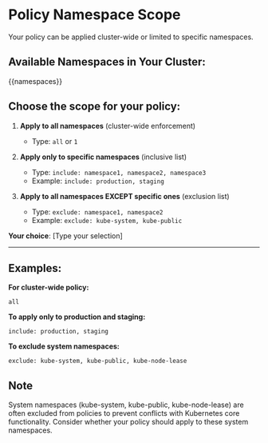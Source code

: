 # Policy Namespace Scope

Your policy can be applied cluster-wide or limited to specific namespaces.

## Available Namespaces in Your Cluster:
{{namespaces}}

## Choose the scope for your policy:

1. **Apply to all namespaces** (cluster-wide enforcement)
   - Type: `all` or `1`

2. **Apply only to specific namespaces** (inclusive list)
   - Type: `include: namespace1, namespace2, namespace3`
   - Example: `include: production, staging`

3. **Apply to all namespaces EXCEPT specific ones** (exclusion list)
   - Type: `exclude: namespace1, namespace2`
   - Example: `exclude: kube-system, kube-public`

**Your choice**: [Type your selection]

---

## Examples:

**For cluster-wide policy:**
```
all
```

**To apply only to production and staging:**
```
include: production, staging
```

**To exclude system namespaces:**
```
exclude: kube-system, kube-public, kube-node-lease
```

## Note
System namespaces (kube-system, kube-public, kube-node-lease) are often excluded from policies to prevent conflicts with Kubernetes core functionality. Consider whether your policy should apply to these system namespaces.